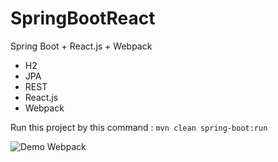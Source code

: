 # SpringBootReact
Spring Boot + React.js + Webpack
* H2
* JPA
* REST
* React.js
* Webpack

Run this project by this command : `mvn clean spring-boot:run`

![Demo Webpack](img/demo.gif "Demo Webpack")